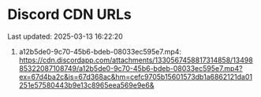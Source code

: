 # Discord CDN URLs
Last updated: 2025-03-13 16:22:20

1. a12b5de0-9c70-45b6-bdeb-08033ec595e7.mp4: https://cdn.discordapp.com/attachments/1330567458817314858/1349885322087108749/a12b5de0-9c70-45b6-bdeb-08033ec595e7.mp4?ex=67d4ba2c&is=67d368ac&hm=cefc9705b15601573db1a6862121da01251e57580443b9e13c8965eea569e9e6&
